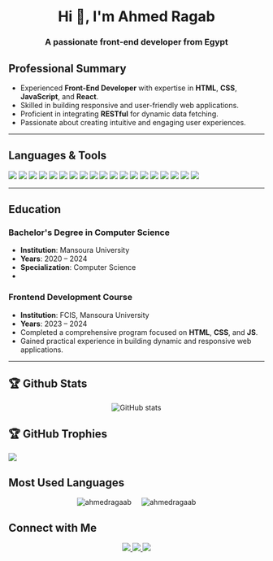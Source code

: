 <h1 align="center">Hi 👋, I'm Ahmed Ragab</h1>
<h3 align="center">A passionate front-end developer from Egypt</h3>

## **Professional Summary**
- Experienced **Front-End Developer** with expertise in **HTML**, **CSS**, **JavaScript**, and **React**.
- Skilled in building responsive and user-friendly web applications.
- Proficient in integrating **RESTful** for dynamic data fetching.
- Passionate about creating intuitive and engaging user experiences.

---

## **Languages & Tools**
<div>
  <!-- Front-End Basics -->
  <img src="https://img.shields.io/badge/html5-%23E34F26.svg?style=for-the-badge&logo=html5&logoColor=white" />
  <img src="https://img.shields.io/badge/css3-%231572B6.svg?style=for-the-badge&logo=css3&logoColor=white" />
  <img src="https://img.shields.io/badge/javascript-%23323330.svg?style=for-the-badge&logo=javascript&logoColor=%23F7DF1E" />
  <img src="https://img.shields.io/badge/react-%2320232a.svg?style=for-the-badge&logo=react&logoColor=%2361DAFB" />
  <img src="https://img.shields.io/badge/bootstrap-%23563D7C.svg?style=for-the-badge&logo=bootstrap&logoColor=white" />
  <img src="https://img.shields.io/badge/jquery-%230769AD.svg?style=for-the-badge&logo=jquery&logoColor=white" />

  <!-- Version Control -->
  <img src="https://img.shields.io/badge/git-%23F05033.svg?style=for-the-badge&logo=git&logoColor=white" />
  <img src="https://img.shields.io/badge/github-%23181717.svg?style=for-the-badge&logo=github&logoColor=white" />

  <!-- Package Managers -->
  <img src="https://img.shields.io/badge/npm-%23CB3837.svg?style=for-the-badge&logo=npm&logoColor=white" />
  <img src="https://img.shields.io/badge/yarn-%232C8EBB.svg?style=for-the-badge&logo=yarn&logoColor=white" />

  <!-- Build Tools -->
  <img src="https://img.shields.io/badge/webpack-%238DD6F9.svg?style=for-the-badge&logo=webpack&logoColor=black" />
  <img src="https://img.shields.io/badge/vite-%23646CFF.svg?style=for-the-badge&logo=vite&logoColor=white" />

  <!-- Testing Tools -->
  <img src="https://img.shields.io/badge/jest-%23C21325.svg?style=for-the-badge&logo=jest&logoColor=white" />
  <img src="https://img.shields.io/badge/cypress-%2317202C.svg?style=for-the-badge&logo=cypress&logoColor=white" />

  <!-- Authentication -->
  <img src="https://img.shields.io/badge/two%20factor%20auth-%23000000.svg?style=for-the-badge&logo=authy&logoColor=white" />
  <img src="https://img.shields.io/badge/oauth-%234285F4.svg?style=for-the-badge&logo=google&logoColor=white" />

  <!-- APIs -->
  <img src="https://img.shields.io/badge/restful%20api-%23000000.svg?style=for-the-badge&logo=api&logoColor=white" />

  <!-- Other Tools -->
  <img src="https://img.shields.io/badge/vs%20code-%23007ACC.svg?style=for-the-badge&logo=visual-studio-code&logoColor=white" />
  <img src="https://img.shields.io/badge/postman-%23FF6C37.svg?style=for-the-badge&logo=postman&logoColor=white" />
</div>

---

## **Education**

### **Bachelor's Degree in Computer Science**
- **Institution**: Mansoura University  
- **Years**: 2020 – 2024  
- **Specialization**: Computer Science
- 
### **Frontend Development Course**
- **Institution**: FCIS, Mansoura University  
- **Years**: 2023 – 2024  
- Completed a comprehensive program focused on **HTML**, **CSS**, and **JS**.  
- Gained practical experience in building dynamic and responsive web applications.


---

## 🏆 Github Stats
<div align="center">

![GitHub stats](https://github-readme-stats.vercel.app/api?username=ahmedragaab7&show_icons=true&count_private=true&&theme=default)

</div>

## 🏆 GitHub Trophies
![](https://github-profile-trophy.vercel.app/?username=ahmedragaab7&theme=default&no-frame=false&no-bg=false&margin-w=4)

## Most Used Languages
<div style="display: flex; justify-content: center; align-items: center; gap: 20px;">
  <!-- GitHub Top Languages -->
  <img src="https://github-readme-stats.vercel.app/api/top-langs?username=ahmedragaab7&show_icons=true&locale=en&layout=compact&theme=default" alt="ahmedragaab" />
  
  <!-- GitHub Streak Stats -->
  <img src="https://github-readme-streak-stats.herokuapp.com/?user=ahmedragaab7&theme=default" alt="ahmedragaab" />
</div>


## **Connect with Me**
<div align="center">
  <a href="https://www.linkedin.com/in/ahmed-ragab-144a23320?utm_source=share&utm_campaign=share_via&utm_content=profile&utm_medium=ios_app" target="_blank">
    <img src="https://img.shields.io/badge/LinkedIn-0077B5?style=for-the-badge&logo=linkedin&logoColor=white" />
  </a>
  <a href="mailto:ah.ragab19@gmail.com" target="_blank">
    <img src="https://img.shields.io/badge/Gmail-D14836?style=for-the-badge&logo=gmail&logoColor=white" />
  </a>
  <a href="https://wa.me/201014228446" target="_blank">
    <img src="https://img.shields.io/badge/WhatsApp-25D366?style=for-the-badge&logo=whatsapp&logoColor=white" />
  </a>
</div>
